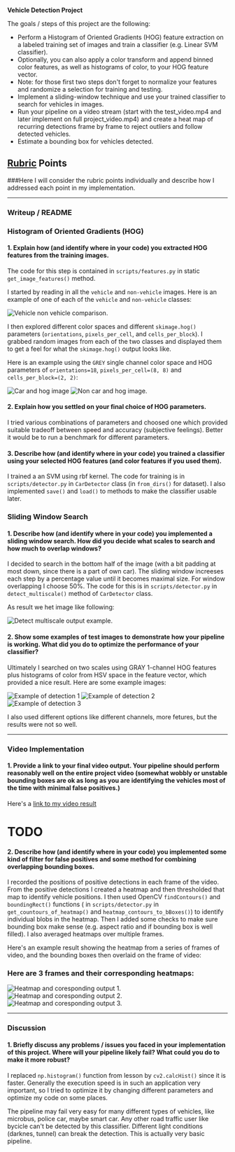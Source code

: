 **Vehicle Detection Project**

The goals / steps of this project are the following:

* Perform a Histogram of Oriented Gradients (HOG) feature extraction on a labeled training set of images and train a classifier (e.g. Linear SVM classifier).
* Optionally, you can also apply a color transform and append binned color features, as well as histograms of color, to your HOG feature vector. 
* Note: for those first two steps don't forget to normalize your features and randomize a selection for training and testing.
* Implement a sliding-window technique and use your trained classifier to search for vehicles in images.
* Run your pipeline on a video stream (start with the test_video.mp4 and later implement on full project_video.mp4) and create a heat map of recurring detections frame by frame to reject outliers and follow detected vehicles.
* Estimate a bounding box for vehicles detected.

[//]: # (Image References)
[image1]: ./output_images/car_non_car_example.png
[image2]: ./output_images/new_car_and_hog.png
[image22]: ./output_images/new_noncar_and_hog.png
[image3]: ./output_images/detect_multiscale_result.png
[image4]: ./output_images/example1.png
[image5]: ./output_images/example2.png
[image6]: ./output_images/example3.

[image55]: ./output_images/heatmap_output1.png
[image66]: ./output_images/heatmap_output2.png
[image77]: ./output_images/heatmap_output4.png

[image7]: ./examples/output_bboxes.png
[video1]: ./project_video.mp4

## [Rubric](https://review.udacity.com/#!/rubrics/513/view) Points
###Here I will consider the rubric points individually and describe how I addressed each point in my implementation.  

---
### Writeup / README

### Histogram of Oriented Gradients (HOG)

#### 1. Explain how (and identify where in your code) you extracted HOG features from the training images.

The code for this step is contained in `scripts/features.py` in static `get_image_features()` method.  

I started by reading in all the `vehicle` and `non-vehicle` images.  Here is an example of one of each of the `vehicle` and `non-vehicle` classes:

![Vehicle non vehicle comparison.][image1]

I then explored different color spaces and different `skimage.hog()` parameters (`orientations`, `pixels_per_cell`, and `cells_per_block`).  I grabbed random images from each of the two classes and displayed them to get a feel for what the `skimage.hog()` output looks like.

Here is an example using the `GREY` single channel color space and HOG parameters of `orientations=18`, `pixels_per_cell=(8, 8)` and `cells_per_block=(2, 2)`:


![Car and hog image][image2]  ![Non car and hog image.][image22]

#### 2. Explain how you settled on your final choice of HOG parameters.

I tried various combinations of parameters and choosed one which provided suitable tradeoff between speed and accuracy (subjective feelings).
Better it would be to run a benchmark for different parameters.

#### 3. Describe how (and identify where in your code) you trained a classifier using your selected HOG features (and color features if you used them).

I trained a an SVM using rbf kernel. The code for training is in `scripts/detector.py` in `CarDetector` class (in `from_dirs()` for dataset). I also implemented `save()` and `load()` to methods to make the classifier usable later.

### Sliding Window Search

#### 1. Describe how (and identify where in your code) you implemented a sliding window search.  How did you decide what scales to search and how much to overlap windows?

I decided to search in the bottom half of the image (with a bit padding at most down, since there is a part of own car). The sliding window increeses each step by a percentage value until it becomes maximal size. For window overlapping I choose 50%. The code for this is in `scripts/detector.py` in `detect_multiscale()` method of `CarDetector` class. 

As result we het image like following:

![Detect multiscale output example.][image3]

#### 2. Show some examples of test images to demonstrate how your pipeline is working.  What did you do to optimize the performance of your classifier?


Ultimately I searched on two scales using GRAY 1-channel HOG features plus histograms of color from HSV space in the feature vector, which provided a nice result.  Here are some example images:

![Example of detection 1][image4]
![Example of detection 2][image5]
![Example of detection 3][image6]

I also used different options like different channels, more fetures, but the results were not so well.

---

### Video Implementation

#### 1. Provide a link to your final video output.  Your pipeline should perform reasonably well on the entire project video (somewhat wobbly or unstable bounding boxes are ok as long as you are identifying the vehicles most of the time with minimal false positives.)
Here's a [link to my video result](./project_video.mp4)
# TODO

#### 2. Describe how (and identify where in your code) you implemented some kind of filter for false positives and some method for combining overlapping bounding boxes.

I recorded the positions of positive detections in each frame of the video.  From the positive detections I created a heatmap and then thresholded that map to identify vehicle positions.  I then used OpenCV `findContours()` and `boundingRect()` functions ( in `scripts/detector.py` in `get_countours_of_heatmap()` and `heatmap_contours_to_bBoxes()`)  to identify individual blobs in the heatmap.  Then I added some checks to make sure bounding box make sense (e.g. aspect ratio and if bounding box is well filled). I also averaged heatmaps over multiple frames.

Here's an example result showing the heatmap from a series of frames of video, and the bounding boxes then overlaid on the frame of video:

### Here are 3 frames and their corresponding heatmaps:

![Heatmap and coresponding output 1.][image55]
![Heatmap and coresponding output 2.][image66]
![Heatmap and coresponding output 3.][image77]



---

### Discussion

#### 1. Briefly discuss any problems / issues you faced in your implementation of this project.  Where will your pipeline likely fail?  What could you do to make it more robust?

I replaced `np.histogram()` function from lesson by `cv2.calcHist()` since it is faster. Generally the execution speed is in such an application very important, so I tried to optimize it by changing different parameters and optimize my code on some places. 

The pipeline may fail very easy for many different types of vehicles, like microbus, police car, maybe smart car. Any other road traffic user like bycicle can't be detected by this classifier. Different light conditions (darknes, tunnel)
can break the detection. This is actually very basic pipeline.
